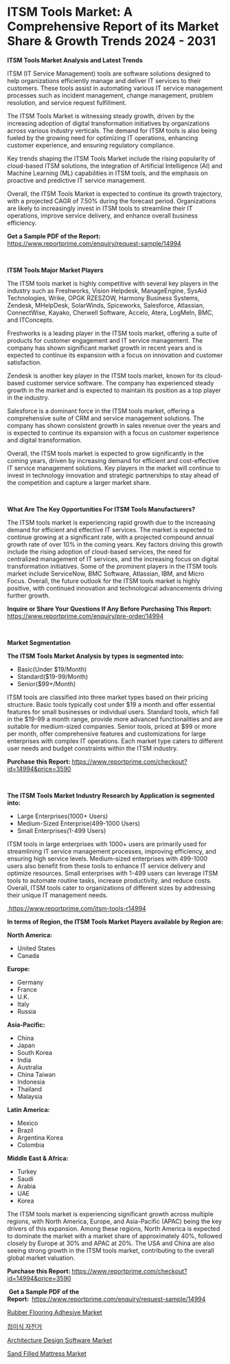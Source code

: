 <p><h1>ITSM Tools Market: A Comprehensive Report of its Market Share & Growth Trends 2024 - 2031</h1></p><p><strong>ITSM Tools Market Analysis and Latest Trends</strong></p>
<p><p>ITSM (IT Service Management) tools are software solutions designed to help organizations efficiently manage and deliver IT services to their customers. These tools assist in automating various IT service management processes such as incident management, change management, problem resolution, and service request fulfillment.</p><p>The ITSM Tools Market is witnessing steady growth, driven by the increasing adoption of digital transformation initiatives by organizations across various industry verticals. The demand for ITSM tools is also being fueled by the growing need for optimizing IT operations, enhancing customer experience, and ensuring regulatory compliance.</p><p>Key trends shaping the ITSM Tools Market include the rising popularity of cloud-based ITSM solutions, the integration of Artificial Intelligence (AI) and Machine Learning (ML) capabilities in ITSM tools, and the emphasis on proactive and predictive IT service management.</p><p>Overall, the ITSM Tools Market is expected to continue its growth trajectory, with a projected CAGR of 7.50% during the forecast period. Organizations are likely to increasingly invest in ITSM tools to streamline their IT operations, improve service delivery, and enhance overall business efficiency.</p></p>
<p><strong>Get a Sample PDF of the Report:&nbsp;</strong> <a href="https://www.reportprime.com/enquiry/request-sample/14994">https://www.reportprime.com/enquiry/request-sample/14994</a></p>
<p>&nbsp;</p>
<p><strong>ITSM Tools Major Market Players</strong></p>
<p><p>The ITSM tools market is highly competitive with several key players in the industry such as Freshworks, Vision Helpdesk, ManageEngine, SysAid Technologies, Wrike, OPGK RZESZOW, Harmony Business Systems, Zendesk, MHelpDesk, SolarWinds, Spiceworks, Salesforce, Atlassian, ConnectWise, Kayako, Cherwell Software, Accelo, Atera, LogMeIn, BMC, and ITConcepts.</p><p>Freshworks is a leading player in the ITSM tools market, offering a suite of products for customer engagement and IT service management. The company has shown significant market growth in recent years and is expected to continue its expansion with a focus on innovation and customer satisfaction.</p><p>Zendesk is another key player in the ITSM tools market, known for its cloud-based customer service software. The company has experienced steady growth in the market and is expected to maintain its position as a top player in the industry.</p><p>Salesforce is a dominant force in the ITSM tools market, offering a comprehensive suite of CRM and service management solutions. The company has shown consistent growth in sales revenue over the years and is expected to continue its expansion with a focus on customer experience and digital transformation.</p><p>Overall, the ITSM tools market is expected to grow significantly in the coming years, driven by increasing demand for efficient and cost-effective IT service management solutions. Key players in the market will continue to invest in technology innovation and strategic partnerships to stay ahead of the competition and capture a larger market share.</p></p>
<p>&nbsp;</p>
<p><strong>What Are The Key Opportunities For ITSM Tools Manufacturers?</strong></p>
<p><p>The ITSM tools market is experiencing rapid growth due to the increasing demand for efficient and effective IT services. The market is expected to continue growing at a significant rate, with a projected compound annual growth rate of over 10% in the coming years. Key factors driving this growth include the rising adoption of cloud-based services, the need for centralized management of IT services, and the increasing focus on digital transformation initiatives. Some of the prominent players in the ITSM tools market include ServiceNow, BMC Software, Atlassian, IBM, and Micro Focus. Overall, the future outlook for the ITSM tools market is highly positive, with continued innovation and technological advancements driving further growth.</p></p>
<p><strong>Inquire or Share Your Questions If Any Before Purchasing This Report:</strong> <a href="https://www.reportprime.com/enquiry/pre-order/14994">https://www.reportprime.com/enquiry/pre-order/14994</a></p>
<p>&nbsp;</p>
<p><strong>Market Segmentation</strong></p>
<p><strong>The ITSM Tools Market Analysis by types is segmented into:</strong></p>
<p><ul><li>Basic(Under $19/Month)</li><li>Standard($19-99/Month)</li><li>Senior($99+/Month)</li></ul></p>
<p><p>ITSM tools are classified into three market types based on their pricing structure. Basic tools typically cost under $19 a month and offer essential features for small businesses or individual users. Standard tools, which fall in the $19-99 a month range, provide more advanced functionalities and are suitable for medium-sized companies. Senior tools, priced at $99 or more per month, offer comprehensive features and customizations for large enterprises with complex IT operations. Each market type caters to different user needs and budget constraints within the ITSM industry.</p></p>
<p><strong>Purchase this Report:&nbsp;</strong><a href="https://www.reportprime.com/checkout?id=14994&price=3590">https://www.reportprime.com/checkout?id=14994&price=3590</a></p>
<p>&nbsp;</p>
<p><strong>The ITSM Tools Market Industry Research by Application is segmented into:</strong></p>
<p><ul><li>Large Enterprises(1000+ Users)</li><li>Medium-Sized Enterprise(499-1000 Users)</li><li>Small Enterprises(1-499 Users)</li></ul></p>
<p><p>ITSM tools in large enterprises with 1000+ users are primarily used for streamlining IT service management processes, improving efficiency, and ensuring high service levels. Medium-sized enterprises with 499-1000 users also benefit from these tools to enhance IT service delivery and optimize resources. Small enterprises with 1-499 users can leverage ITSM tools to automate routine tasks, increase productivity, and reduce costs. Overall, ITSM tools cater to organizations of different sizes by addressing their unique IT management needs.</p></p>
<p><a href="https://www.reportprime.com/itsm-tools-r14994">&nbsp;https://www.reportprime.com/itsm-tools-r14994</a></p>
<p><strong>In terms of Region, the ITSM Tools Market Players available by Region are:</strong></p>
<p>
    <p> <strong> North America: </strong>
        <ul>
            <li>United States</li>
            <li>Canada</li>
        </ul>
        </p> 
    <p> <strong> Europe: </strong>
        <ul>
            <li>Germany</li>
            <li>France</li>
            <li>U.K.</li>
            <li>Italy</li>
            <li>Russia</li>
        </ul>
        </p> 
    <p> <strong> Asia-Pacific: </strong>
        <ul>
            <li>China</li>
            <li>Japan</li>
            <li>South Korea</li>
            <li>India</li>
            <li>Australia</li>
            <li>China Taiwan</li>
            <li>Indonesia</li>
            <li>Thailand</li>
            <li>Malaysia</li>
        </ul>
        </p> 
    <p> <strong> Latin America: </strong>
        <ul>
            <li>Mexico</li>
            <li>Brazil</li>
            <li>Argentina Korea</li>
            <li>Colombia</li>
        </ul>
        </p> 
    <p> <strong> Middle East & Africa: </strong>
        <ul>
            <li>Turkey</li>
            <li>Saudi</li>
            <li>Arabia</li>
            <li>UAE</li>
            <li>Korea</li>
        </ul>
    </p>
    </p>
<p><p>The ITSM tools market is experiencing significant growth across multiple regions, with North America, Europe, and Asia-Pacific (APAC) being the key drivers of this expansion. Among these regions, North America is expected to dominate the market with a market share of approximately 40%, followed closely by Europe at 30% and APAC at 20%. The USA and China are also seeing strong growth in the ITSM tools market, contributing to the overall global market valuation.</p></p>
<p><strong>Purchase this Report: </strong><a href="https://www.reportprime.com/checkout?id=14994&price=3590">https://www.reportprime.com/checkout?id=14994&price=3590</a></p>
<p>&nbsp;<strong>Get a Sample PDF of the Report:&nbsp;&nbsp;</strong><a href="https://www.reportprime.com/enquiry/request-sample/14994">https://www.reportprime.com/enquiry/request-sample/14994</a></p>
<p><strong></strong></p>
<p><p><a href="https://www.linkedin.com/pulse/rubber-flooring-adhesive-market-research-report-provides-thorough-ycsee?trackingId=EwoapmdPouI9MgVwJKR4JQ%3D%3D">Rubber Flooring Adhesive Market</a></p><p><a href="https://github.com/hzumrdvas204296/Market-Research-Report-List-1/blob/main/813237123372.md">접이식 자전거</a></p><p><a href="https://github.com/pizolina/Market-Research-Report-List-4/blob/main/architecture-design-software-market.md">Architecture Design Software Market</a></p><p><a href="https://www.linkedin.com/pulse/sand-filled-mattress-market-size-share-global-analysis-report-s0use?trackingId=sMYFUlGgryM1yxtEoSYHhw%3D%3D">Sand Filled Mattress Market</a></p></p>